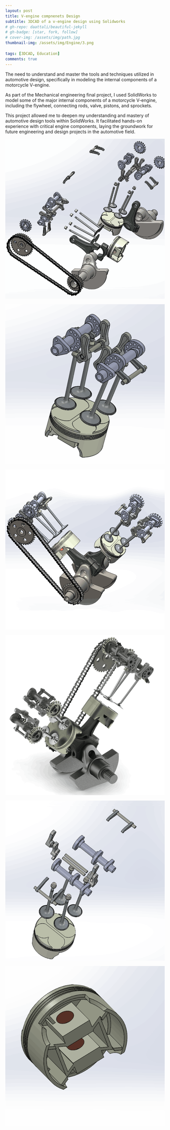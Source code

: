 ```yaml
---
layout: post
title: V-engine compnenets Design
subtitle: 3DCAD of a v-engine design using Solidworks
# gh-repo: daattali/beautiful-jekyll
# gh-badge: [star, fork, follow]
# cover-img: /assets/img/path.jpg
thumbnail-img: /assets/img/Engine/3.png

tags: [3DCAD, Education]
comments: true
---
```


The need to understand and master the tools and techniques utilized in automotive design, specifically in modeling the internal components of a motorcycle V-engine.

As part of the Mechanical engineering final project, I used SolidWorks to model some of the major internal components of a motorcycle V-engine, including the flywheel, connecting rods, valve, pistons, and sprockets.

This project allowed me to deepen my understanding and mastery of automotive design tools within SolidWorks. It facilitated hands-on experience with critical engine components, laying the groundwork for future engineering and design projects in the automotive field.

![Engine](/assets/img/Engine/0.png)

![Engine](/assets/img/Engine/1.png)

![Engine](/assets/img/Engine/2.png)

![Engine](/assets/img/Engine/3.png)

![Engine](/assets/img/Engine/4.png)

![Engine](/assets/img/Engine/5.png)
